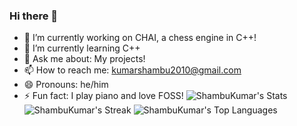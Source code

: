 ### Hi there 👋

- 🔭 I’m currently working on CHAI, a chess engine in C++!
- 🌱 I’m currently learning C++
- 💬 Ask me about: My projects!
- 📫 How to reach me: kumarshambu2010@gmail.com
- 😄 Pronouns: he/him
- ⚡ Fun fact: I play piano and love FOSS!
![ShambuKumar's Stats](https://github-readme-stats.vercel.app/api?username=ShambuKumar&theme=gruvbox&show_icons=true&hide_border=false&count_private=true)
![ShambuKumar's Streak](https://github-readme-streak-stats.herokuapp.com/?user=ShambuKumar&theme=gruvbox&hide_border=false)
![ShambuKumar's Top Languages](https://github-readme-stats.vercel.app/api/top-langs/?username=ShambuKumar&theme=gruvbox&show_icons=true&hide_border=false&layout=compact)

